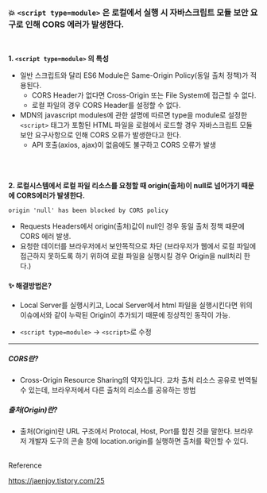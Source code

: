 ### 💥 `<script type=module>` 은 로컬에서 실행 시 자바스크립트 모듈 보안 요구로 인해 CORS 에러가 발생한다.

<br>

**1. `<script type=module>` 의 특성**

- 일반 스크립트와 달리 ES6 Module은 Same-Origin Policy(동일 출처 정책)가 적용된다.
  - CORS Header가 없다면 Cross-Origin 또는 File System에 접근할 수 없다.
  - 로컬 파일의 경우 CORS Header를 설정할 수 없다.
    <br>
- MDN의 javascript modules에 관한 설명에 따르면 type을 module로 설정한 `<script>` 태그가 포함된 HTML 파일을 로컬에서 로드할 경우 자바스크립트 모듈 보안 요구사항으로 인해 CORS 오류가 발생한다고 한다.
  - API 호출(axios, ajax)이 없음에도 불구하고 CORS 오류가 발생

<br>
<br>

**2. 로컬시스템에서 로컬 파일 리소스를 요청할 때 origin(출처)이 null로 넘어가기 때문에 CORS에러가 발생한다.**
<br>

```
origin 'null' has been blocked by CORS policy
```

- Requests Headers에서 origin(출처)값이 null인 경우 동일 출처 정책 때문에 CORS 에러 발생.
- 요청한 데이터를 브라우저에서 보안목적으로 차단
  (브라우저가 웹에서 로컬 파일에 접근하지 못하도록 하기 위하여 로컬 파일을 실행시킬 경우 Origin을 null처리 한다.)

#### ✨ 해결방법은?

- Local Server를 실행시키고, Local Server에서 html 파일을 실행시킨다면 위의 이슈에서와 같이 누락된 Origin이 추가되기 때문에 정상적인 동작이 가능.

- `<script type=module>` -> `<script>`로 수정

---

##### CORS란?

- Cross-Origin Resource Sharing의 약자입니다. 교차 출처 리소스 공유로 번역될 수 있는데, 브라우저에서 다른 출처의 리소스를 공유하는 방법

##### 출처(Origin)란?

- 출처(Origin)란 URL 구조에서 Protocal, Host, Port를 합친 것을 말한다. 브라우저 개발자 도구의 콘솔 창에 location.origin를 실행하면 출처를 확인할 수 있다.

<br>
Reference

<https://jaenjoy.tistory.com/25>
